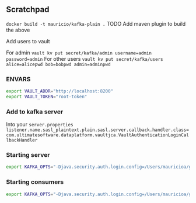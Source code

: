 ## Scratchpad

`docker build -t mauricio/kafka-plain .`
TODO Add maven plugin to build the above

Add users to vault

For admin
`vault kv put secret/kafka/admin username=admin password=admin`
For other users
`vault kv put secret/kafka/users alice=alicepwd bob=bobpwd admin=adminpwd`

### ENVARS
```bash
export VAULT_ADDR="http://localhost:8200"
export VAULT_TOKEN="root-token"

```

### Add to kafka server
Into your `server.properties`
`listener.name.sasl_plaintext.plain.sasl.server.callback.handler.class=com.ultimatesoftware.dataplatform.vaultjca.VaultAuthenticationLoginCallbackHandler`

### Starting server
```bash
export KAFKA_OPTS="-Djava.security.auth.login.config=/Users/mauricioa/git/dataplatform/kafka-vault-jca/src/test/resources/kafka_server_vault_jaas.conf -agentlib:jdwp=transport=dt_socket,server=y,suspend=y,address=5005"
```

### Starting consumers
```bash
export KAFKA_OPTS="-Djava.security.auth.login.config=/Users/mauricioa/git/dataplatform/kafka-vault-jca/src/test/resources/kafka_client_alice_jass.conf -agentlib:jdwp=transport=dt_socket,server=y,suspend=y,address=5006"
```